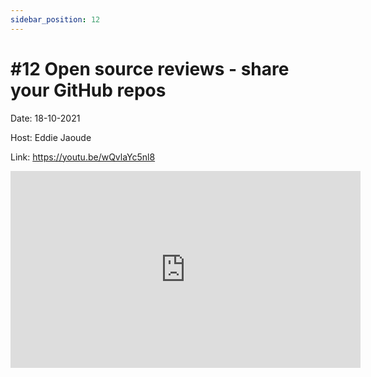 ```yaml
---
sidebar_position: 12
---
```


# #12 Open source reviews - share your GitHub repos

Date: 18-10-2021

Host: Eddie Jaoude

Link: https://youtu.be/wQvlaYc5nl8

<iframe width="560" height="315" src="https://www.youtube.com/embed/wQvlaYc5nl8" title="YouTube video player" frameborder="0" allow="accelerometer; autoplay; clipboard-write; encrypted-media; gyroscope; picture-in-picture; web-share" allowfullscreen></iframe>